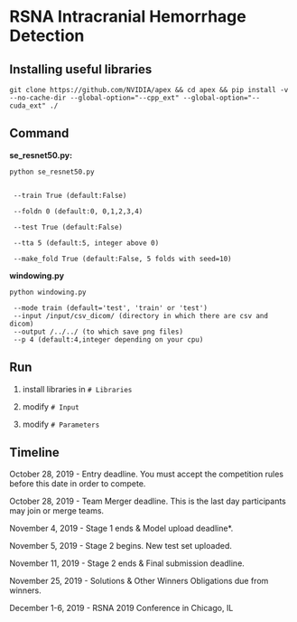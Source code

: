 # RSNA Intracranial Hemorrhage Detection

## Installing useful libraries

```
git clone https://github.com/NVIDIA/apex && cd apex && pip install -v --no-cache-dir --global-option="--cpp_ext" --global-option="--cuda_ext" ./
```

## Command

**se_resnet50.py:**

```
python se_resnet50.py


 --train True (default:False)
 
 --foldn 0 (default:0, 0,1,2,3,4)

 --test True (default:False)

 --tta 5 (default:5, integer above 0)

 --make_fold True (default:False, 5 folds with seed=10)
```

**windowing.py**

```
python windowing.py

 --mode train (default='test', 'train' or 'test')
 --input /input/csv_dicom/ (directory in which there are csv and dicom)
 --output /../../ (to which save png files)
 --p 4 (default:4,integer depending on your cpu)

```

## Run

1. install libraries in `# Libraries`

2. modify `# Input`

3. modify `# Parameters`

## Timeline
October 28, 2019 - Entry deadline. You must accept the competition rules before this date in order to compete.

October 28, 2019 - Team Merger deadline. This is the last day participants may join or merge teams.

November 4, 2019 - Stage 1 ends & Model upload deadline*.

November 5, 2019 - Stage 2 begins. New test set uploaded.

November 11, 2019 - Stage 2 ends & Final submission deadline.

November 25, 2019 - Solutions & Other Winners Obligations due from winners.

December 1-6, 2019 - RSNA 2019 Conference in Chicago, IL